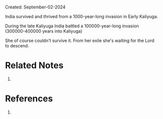 Created: September-02-2024

India survived and thrived from a 1000-year-long invasion in Early Kaliyuga.

During the late Kaliyuga India battled a 100000-year-long invasion (300000-400000 years into Kaliyuga)

She of course couldn't survive it. From her exile she's waiting for the Lord to descend.

# Related Notes

1. 
# References

1. 